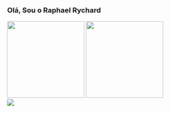 ### Olá, Sou o Raphael Rychard

<div>
  <img src="https://github-readme-stats.vercel.app/api?username=raphaelrychard&show_icons=true&theme=bear" height = 180em>
  <img src = "https://github-readme-streak-stats.herokuapp.com?user=raphaelrychard&theme=dark&hide_border=true" height= 180em>
</div>

<div>
  <a href="https://www.linkedin.com/in/raphaelrychard/" target="_blank" ><img src="https://img.shields.io/badge/LinkedIn-0077B5?style=for-the-badge&logo=linkedin&logoColor=white"></a>

</div>
